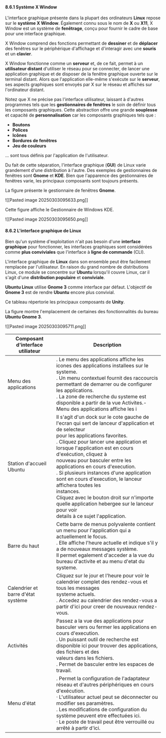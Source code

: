 #### 8.6.1 Système X Window

L'interface graphique présente dans la plupart des ordinateurs **Linux** repose sur le **système X Window**. Également connu sous le nom de **X** ou **X11**, X Window est un système de **fenêtrage**, conçu pour fournir le cadre de base pour une interface graphique.

X Window comprend des fonctions permettant de **dessiner** et de **déplacer** des fenêtres sur le périphérique d'affichage et d'interagir avec une **souris** et un **clavier**.

X Window fonctionne comme un **serveur** et, de ce fait, permet à un **utilisateur distant** d'utiliser le réseau pour se connecter, de lancer une application graphique et de disposer de la fenêtre graphique ouverte sur le terminal distant. Alors que l'application elle-même s'exécute sur le **serveur**, ses aspects graphiques sont envoyés par X sur le réseau et affichés sur l'ordinateur distant.

Notez que X ne précise pas l'interface utilisateur, laissant à d'autres programmes tels que les **gestionnaires de fenêtres** le soin de définir tous les composants graphiques. Cette abstraction offre une grande **souplesse** et capacité de **personnalisation** car les composants graphiques tels que :

- **Boutons**
- **Polices**
- **Icônes**
- **Bordures de fenêtres**
- **Jeu de couleurs**

... sont tous définis par l'application de l'utilisateur.

Du fait de cette séparation, l'interface graphique (**GUI**) de Linux varie grandement d'une distribution à l'autre. Des exemples de gestionnaires de fenêtres sont **Gnome** et **KDE**. Bien que l'apparence des gestionnaires de fenêtres varie, les principaux composants sont toujours présents.

La figure présente le gestionnaire de fenêtres **Gnome**.

![[Pasted image 20250303095633.png]]

Cette figure affiche le Gestionnaire de Windows KDE.

![[Pasted image 20250303095650.png]]

#### 8.6.2 L'interface graphique de Linux

Bien qu'un système d'exploitation n'ait pas besoin d'une **interface graphique** pour fonctionner, les interfaces graphiques sont considérées comme **plus conviviales** que l'interface à **ligne de commande** (CLI). 

L'interface graphique de **Linux** dans son ensemble peut être facilement remplacée par l'utilisateur. En raison du grand nombre de distributions Linux, ce module se concentre sur **Ubuntu** lorsqu'il couvre Linux, car il s'agit d'une **distribution populaire** et **conviviale**.

**Ubuntu Linux** utilise **Gnome 3** comme interface par défaut. L'objectif de **Gnome 3** est de rendre **Ubuntu** encore plus convivial.

Ce tableau répertorie les principaux composants de **Unity**.

La figure montre l'emplacement de certaines des fonctionnalités du bureau **Ubuntu Gnome 3**.

![[Pasted image 20250303095711.png]]


| Composant d'interface utiliateur   | Description                                                                                                                                                                                                                                                                                                                                                                                                                                                                                                                                                                        |
| ---------------------------------- | ---------------------------------------------------------------------------------------------------------------------------------------------------------------------------------------------------------------------------------------------------------------------------------------------------------------------------------------------------------------------------------------------------------------------------------------------------------------------------------------------------------------------------------------------------------------------------------- |
| Menu des applications              | . Le menu des applications affiche les icones des applications installees sur le systeme.<br>. Un menu contextuel fournit des raccourcis permettant de demarrer ou de configurer les applications.<br>. La zone de recherche du systeme est disponible a partir de la vue Activites.- Menu des applications affiche les i                                                                                                                                                                                                                                                          |
| Station d'accueil Ubuntu           | Il s'agit d'un dock sur le cote gauche de l'ecran qui sert de lanceur d'application et de selecteur<br>pour les applications favorites.<br>. Cliquez pour lancer une application et lorsque l'application est en cours d'exécution, cliquez à<br>nouveau pour basculer entre les applications en cours d'execution.<br>. Si plusieurs instances d'une application sont en cours d'execution, le lanceur affichera toutes les<br>instances.<br>Cliquez avec le bouton droit sur n'importe quelle application hebergee sur le lanceur pour voir<br>details à ce sujet l'application. |
| Barre du haut                      | Cette barre de menus polyvalente contient un menu pour l'application qui a actuellement le focus.<br>. Elle affiche l'heure actuelle et indique s'il y a de nouveaux messages système.<br>Il permet egalement d'acceder a la vue du bureau d'activite et au menu d'etat du systeme.                                                                                                                                                                                                                                                                                                |
| Calendrier et barre d'état système | Cliquez sur le jour et I'heure pour voir le calendrier complet des rendez-vous et tous les messages<br>systeme actuels.<br>. Accedez au calendrier des rendez-vous a partir d'ici pour creer de nouveaux rendez-vous.                                                                                                                                                                                                                                                                                                                                                              |
| Activités                          | Passez a la vue des applications pour basculer vers ou fermer les applications en cours d'execution.<br>. Un puissant outil de recherche est disponible ici pour trouver des applications, des fichiers et des<br>valeurs dans les fichiers.<br>. Permet de basculer entre les espaces de travail.                                                                                                                                                                                                                                                                                 |
| Menu d'état                        | . Permet la configuration de l'adaptateur réseau et d'autres périphériques en cours d'exécution.<br>· L'utilisateur actuel peut se déconnecter ou modifier ses paramètres.<br>. Les modifications de configuration du système peuvent etre effectuées ici.<br>· Le poste de travail peut être verrouillé ou arrêté à partir d'ici.                                                                                                                                                                                                                                                 |
